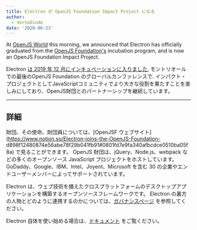 ```yaml
---
title: Electron が OpenJS Foundation Impact Project になる
author:
  - VerteDinde
date: '2020-06-23'
---
```


At [OpenJS World](https://events.linuxfoundation.org/openjs-world/) this morning, we announced that Electron has officially graduated from the [OpenJS Foundation's](https://openjsf.org/) incubation program, and is now an OpenJS Foundation Impact Project.

Electron [は 2019 年 12 月にインキュベーションに入りました](https://openjsf.org/blog/2019/12/11/electron-joins-the-openjs-foundation/), モントリオールでの最後のOpenJS Foundation のグローバルカンファレンスで. インパクト・プロジェクトとしてJavaScriptコミュニティでより大きな役割を果たすことを楽しみにしており、OpenJS財団とのパートナーシップを継続しています。

---

## 詳細

財団、その使命、財団員については、[OpenJSF ウェブサイト](https://www.notion.so/Electron-joins-the-OpenJS-Foundation- d898f12480874e56abe78f29b041fb91#0801fd7e9fa340afbcdce0510ba05f8a) で見ることができます。 OpenJS 財団は、jQuery、Node.js、webpack などの多くのオープンソース JavaScript プロジェクトをホストしています。 GoDaddy、Google、IBM、Intel、Joyent、Microsoft を含む 30 の企業やエンドユーザーメンバーによってサポートされています。

Electron は、ウェブ技術を備えたクロスプラットフォームのデスクトップアプリケーションを構築するオープンソースフレームワークです。 Electron の裏方の人物とどのように連携するのかについては、[ガバナンスページ](https://electronjs.org/governance) を参照してください。

Electron 自体を使い始める場合は、[ドキュメント](https://electronjs.org/docs) をご覧ください。

